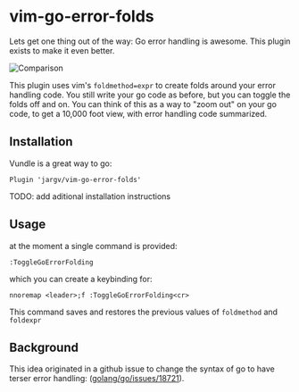 # vim-go-error-folds

Lets get one thing out of the way: Go error handling is
awesome. This plugin exists to make it even better.

![Comparison](/../master/compare.png?raw=true "Before and After")

This plugin uses vim's `foldmethod=expr` to create folds
around your error handling code.  You still write your go
code as before, but you can toggle the folds off and on.
You can think of this as a way to "zoom out" on your go
code, to get a 10,000 foot view, with error handling code
summarized.

## Installation

Vundle is a great way to go:
```vim
Plugin 'jargv/vim-go-error-folds'
```

TODO: add aditional installation instructions

## Usage

at the moment a single command is provided:
```vim
:ToggleGoErrorFolding
```

which you can create a keybinding for:
```vim
nnoremap <leader>;f :ToggleGoErrorFolding<cr>
```

This command saves and restores the previous values of
`foldmethod` and `foldexpr`

## Background
This idea originated in a github issue to change the syntax
of go to have terser error handling: ([golang/go/issues/18721](https://github.com/golang/go/issues/18721)).
